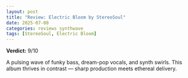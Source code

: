 ```yaml
---
layout: post
title: "Review: Electric Bloom by StereoSoul"
date: 2025-07-08
categories: reviews synthwave
tags: [StereoSoul, Electric Bloom]
---
```


**Verdict:** 9/10

A pulsing wave of funky bass, dream-pop vocals, and synth swirls. This album thrives in contrast — sharp production meets ethereal delivery.